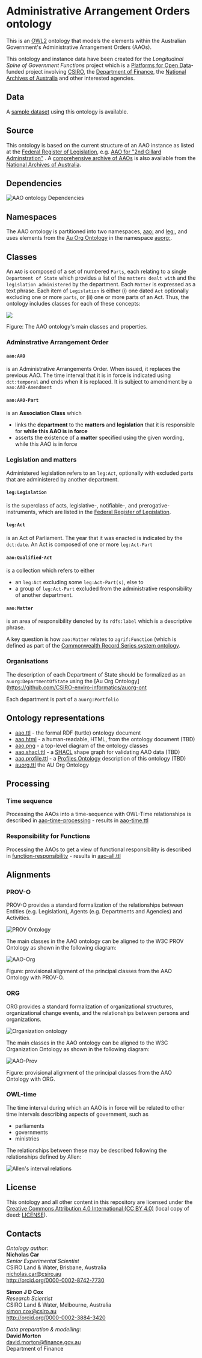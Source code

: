 # Administrative Arrangement Orders ontology

This is an [OWL2](https://www.w3.org/OWL/) ontology that models the elements within the Australian Government's Administrative Arrangement Orders (AAOs).

This ontology and instance data have been created for the *Longitudinal Spine of Government Functions* project which is
a [Platforms for Open Data](https://pmc.gov.au/public-data/open-data/platforms-open-data)-funded project involving
[CSIRO](https://www.csiro.au/), the [Department of Finance](https://www.finance.gov.au/), the [National Archives of
Australia](http://naa.gov.au/) and other interested agencies.

## Data

A [sample dataset](data.md) using this ontology is available.

## Source
This ontology is based on the current structure of an AAO instance as listed at the [Federal Register of Legislation](https://www.legislation.gov.au/Browse/ByRegDate/AdministrativeArrangementsOrders/), e.g. [AAO for "2nd Gillard Adminstration"](https://www.legislation.gov.au/Details/C2010Q00191)
.
A [comprehensive archive of AAOs](http://www.naa.gov.au/information-management/information-governance/aao/index.aspx) is also available from the
[National Archives of Australia](http://www.naa.gov.au).

## Dependencies

![AAO ontology Dependencies](image/dependencies.png)

## Namespaces
The AAO ontology is partitioned into two namespaces, [aao:](http://linked.data.gov.au/def/aao#) and [leg:](http://linked.data.gov.au/def/legislation#), and uses elements from the [Au Org Ontology](https://github.com/CSIRO-enviro-informatics/auorg-ont) in the namespace [auorg:](http://linked.data.gov.au/def/auorg).

## Classes
An `AAO` is composed of a set of numbered `Parts`, each relating to a single `Department of State` which provides a list of the `matters dealt with` and the `legislation administered` by the department. Each `Matter` is expressed as a text phrase. Each item of `Legislation` is either (i) one dated `Act` optionally excluding one or more `parts`, or (ii) one or more parts of an Act.  Thus, the ontology includes classes for each of these concepts:

![](image/aao.png)

Figure: The AAO ontology's main classes and properties.

### Adminstrative Arrangement Order
#### `aao:AAO`
is an Administrative Arrangements Order. When issued, it replaces the previous AAO. The time interval that it is in force is indicated using `dct:temporal` and ends when it is replaced. It is subject to amendment by a `aao:AAO-Amendment`

#### `aao:AAO-Part`
is an **Association Class** which
- links the **department** to the **matters** and **legislation** that it is responsible for **while this AAO is in force**
- asserts the existence of a **matter** specified using the given wording, while this AAO is in force

### Legislation and matters
Administered legislation refers to an `leg:Act`, optionally with excluded parts that are administered by another department.

#### `leg:Legislation`
is the superclass of acts, legislative-, notifiable-, and prerogative-instruments, which are listed in the [Federal Register of Legislation](https://www.legislation.gov.au/Home).

#### `leg:Act`
is an Act of Parliament. The year that it was enacted is indicated by the `dct:date`. An Act is composed of one or more `leg:Act-Part`

#### `aao:Qualified-Act`
is a collection which refers to either
- an `leg:Act` excluding some `leg:Act-Part(s)`, else to
- a group of `leg:Act-Part` excluded from the administrative responsibility of another department.

#### `aao:Matter`
is an area of responsibility denoted by its `rdfs:label` which is a descriptive phrase.

A key question is how `aao:Matter` relates to `agrif:Function` (which is defined as part of the [Commonwealth Record Series system ontology](https://github.com/CSIRO-enviro-informatics/crs-ont). 

### Organisations
The description of each Department of State should be formalized as an `auorg:DepartmentOfState` using the [Au Org Ontology](https://github.com/CSIRO-enviro-informatics/auorg-ont

Each department is part of a `auorg:Portfolio`

## Ontology representations
* [aao.ttl](schema/aao.ttl) - the formal RDF (turtle) ontology document
* [aao.html](aao.html) - a human-readable, HTML, from the ontology document (TBD)
* [aao.png](image/aao.png) - a top-level diagram of the ontology classes
* [aao.shacl.ttl](shape/aao.shacl.ttl) - a [SHACL](https://www.w3.org/TR/shacl/) shape graph for validating AAO data (TBD)
* [aao.profile.ttl](profile/aao.profile.ttl) - a [Profiles Ontology](https://www.w3.org/TR/prof/) description of this ontology (TBD)
* [auorg.ttl](https://raw.githubusercontent.com/CSIRO-enviro-informatics/auorg-ont/master/auorg.ttl) the AU Org Ontology

## Processing
### Time sequence
Processing the AAOs into a time-sequence with OWL-Time relationships is described in [aao-time-processing](aao-time-processing.md) - results in [aao-time.ttl](data/aao-time.ttl)

### Responsibility for Functions
Processing the AAOs to get a view of functional responsibility is described in [function-responsibility](function-responsibility.md) - results in [aao-all.ttl](data/aao-all.ttl)


## Alignments
### PROV-O
PROV-O provides a standard formalization of the relationships between Entities (e.g. Legislation), Agents (e.g. Departments and Agencies) and Activities.

![PROV Ontology](image/starting-points.svg)

The main classes in the AAO ontology can be aligned to the W3C PROV Ontology as shown in the following diagram:

![AAO-Org](image/prov-alignment.png)

Figure: provisional alignment of the principal classes from the AAO Ontology with PROV-O.

### ORG
ORG provides a standard formalization of organizational structures, organizational change events, and the relationships between persons and organizations.

![Organization ontology](image/OrgOntology20130502.png)

The main classes in the AAO ontology can be aligned to the W3C Organization Ontology as shown in the following diagram:

![AAO-Prov](image/org-alignment.png)

Figure: provisional alignment of the principal classes from the AAO Ontology with ORG.

### OWL-time
The time interval during which an AAO is in force will be related to other time intervals describing aspects of government, such as
- parliaments
- governments
- ministries

The relationships between these may be described following the relationships defined by Allen:

![Allen's interval relations](image/IntervalRelations.png)

## License
This ontology and all other content in this repository are licensed under the
[Creative Commons Attribution 4.0 International (CC BY 4.0)](https://creativecommons.org/licenses/by/4.0/)
(local copy of deed: [LICENSE](LICENSE)).

## Contacts
*Ontology author*:  
**Nicholas Car**  
*Senior Experimental Scientist*  
CSIRO Land & Water, Brisbane, Australia    
<nicholas.car@csiro.au>  
<http://orcid.org/0000-0002-8742-7730>  

**Simon J D Cox**  
*Research Scientist*  
CSIRO Land & Water, Melbourne, Australia    
<simon.cox@csiro.au>  
<http://orcid.org/0000-0002-3884-3420>  

*Data preparation & modelling*:  
**David Morton**  
<david.morton@finance.gov.au>  
Department of Finance   
